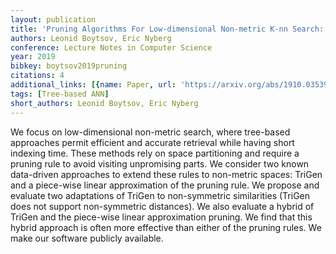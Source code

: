 ```yaml
---
layout: publication
title: 'Pruning Algorithms For Low-dimensional Non-metric K-nn Search: A Case Study'
authors: Leonid Boytsov, Eric Nyberg
conference: Lecture Notes in Computer Science
year: 2019
bibkey: boytsov2019pruning
citations: 4
additional_links: [{name: Paper, url: 'https://arxiv.org/abs/1910.03539'}]
tags: [Tree-based ANN]
short_authors: Leonid Boytsov, Eric Nyberg
---
```

We focus on low-dimensional non-metric search, where tree-based approaches
permit efficient and accurate retrieval while having short indexing time. These
methods rely on space partitioning and require a pruning rule to avoid visiting
unpromising parts. We consider two known data-driven approaches to extend these
rules to non-metric spaces: TriGen and a piece-wise linear approximation of the
pruning rule. We propose and evaluate two adaptations of TriGen to
non-symmetric similarities (TriGen does not support non-symmetric distances).
We also evaluate a hybrid of TriGen and the piece-wise linear approximation
pruning. We find that this hybrid approach is often more effective than either
of the pruning rules. We make our software publicly available.